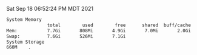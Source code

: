 Sat Sep 18 06:52:24 PM MDT 2021
```bash
System Memory
               total        used        free      shared  buff/cache   available
Mem:           7.7Gi       808Mi       4.9Gi       7.0Mi       2.0Gi       6.6Gi
Swap:          7.6Gi       526Mi       7.1Gi
System Storage
660M	.
```
```bash
